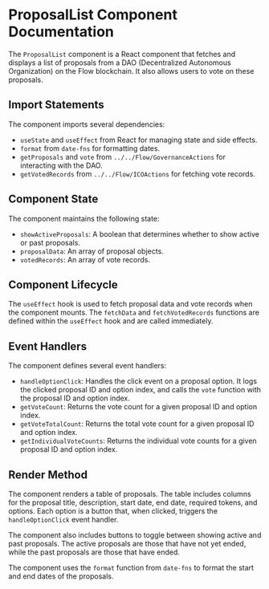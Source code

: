 # ProposalList Component Documentation

The `ProposalList` component is a React component that fetches and displays a list of proposals from a DAO (Decentralized Autonomous Organization) on the Flow blockchain. It also allows users to vote on these proposals.

## Import Statements

The component imports several dependencies:

- `useState` and `useEffect` from React for managing state and side effects.
- `format` from `date-fns` for formatting dates.
- `getProposals` and `vote` from `../../Flow/GovernanceActions` for interacting with the DAO.
- `getVotedRecords` from `../../Flow/ICOActions` for fetching vote records.

## Component State

The component maintains the following state:

- `showActiveProposals`: A boolean that determines whether to show active or past proposals.
- `proposalData`: An array of proposal objects.
- `votedRecords`: An array of vote records.

## Component Lifecycle

The `useEffect` hook is used to fetch proposal data and vote records when the component mounts. The `fetchData` and `fetchVotedRecords` functions are defined within the `useEffect` hook and are called immediately.

## Event Handlers

The component defines several event handlers:

- `handleOptionClick`: Handles the click event on a proposal option. It logs the clicked proposal ID and option index, and calls the `vote` function with the proposal ID and option index.
- `getVoteCount`: Returns the vote count for a given proposal ID and option index.
- `getVoteTotalCount`: Returns the total vote count for a given proposal ID and option index.
- `getIndividualVoteCounts`: Returns the individual vote counts for a given proposal ID and option index.

## Render Method

The component renders a table of proposals. The table includes columns for the proposal title, description, start date, end date, required tokens, and options. Each option is a button that, when clicked, triggers the `handleOptionClick` event handler.

The component also includes buttons to toggle between showing active and past proposals. The active proposals are those that have not yet ended, while the past proposals are those that have ended.

The component uses the `format` function from `date-fns` to format the start and end dates of the proposals.